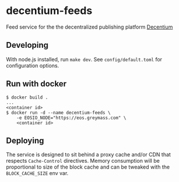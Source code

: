 
decentium-feeds
===============

Feed service for the the decentralized publishing platform [Decentium](https://decentium.org)

Developing
----------

With node.js installed, run `make dev`. See `config/default.toml` for configuration options.

Run with docker
---------------

```
$ docker build .
...
<container id>
$ docker run -d --name decentium-feeds \
    -e EOSIO_NODE="https://eos.greymass.com" \
    <container id>
```

Deploying
---------

The service is designed to sit behind a proxy cache and/or CDN that respects `Cache-Control` directives. Memory consumption will be proportional to size of the block cache and can be tweaked with the `BLOCK_CACHE_SIZE` env var.
